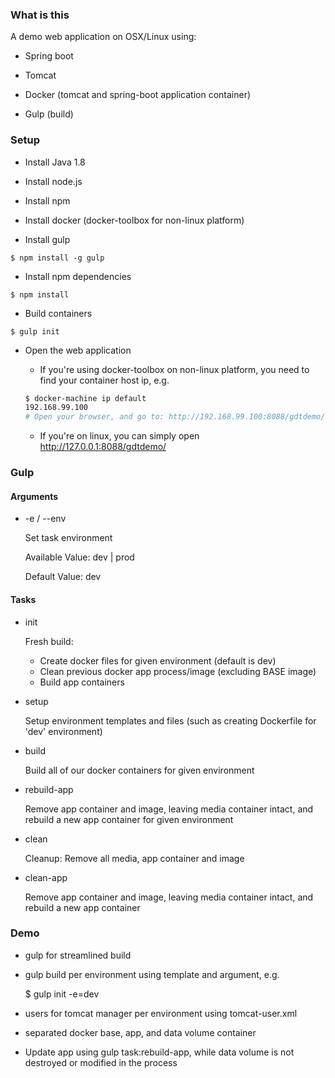 ### What is this

A demo web application on OSX/Linux using:

- Spring boot

- Tomcat

- Docker (tomcat and spring-boot application container)

- Gulp (build)


### Setup

- Install Java 1.8

- Install node.js

- Install npm

- Install docker (docker-toolbox for non-linux platform)

- Install gulp

```
$ npm install -g gulp
```

- Install npm dependencies

```
$ npm install
```

- Build containers

```
$ gulp init
```

- Open the web application
    - If you're using docker-toolbox on non-linux platform, you need to find your container host ip, e.g.

    ```bash
    $ docker-machine ip default
    192.168.99.100
    # Open your browser, and go to: http://192.168.99.100:8088/gdtdemo/
    ```

    - If you're on linux, you can simply open http://127.0.0.1:8088/gdtdemo/


### Gulp

#### Arguments

- -e / --env

	Set task environment

	Available Value: dev | prod

	Default Value: dev

#### Tasks

- init

    Fresh build:
    - Create docker files for given environment (default is dev)
    - Clean previous docker app process/image (excluding BASE image)
    - Build app containers

- setup

	Setup environment templates and files (such as creating Dockerfile for 'dev' environment)

- build

	Build all of our docker containers for given environment

- rebuild-app

	Remove app container and image, leaving media container intact, and rebuild a new app container for given environment

- clean

	 Cleanup: Remove all media, app container and image

- clean-app

	Remove app container and image, leaving media container intact, and rebuild a new app container
	
### Demo

- gulp for streamlined build

- gulp build per environment using template and argument, e.g.

    $ gulp init -e=dev

- users for tomcat manager per environment using tomcat-user.xml

- separated docker base, app, and data volume container

- Update app using gulp task:rebuild-app, while data volume is not destroyed or modified in the process


